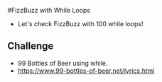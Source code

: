 #FizzBuzz with While Loops

- Let's check FizzBuzz with 100 while loops!  

## Challenge

- 99 Bottles of Beer using while.    
- https://www.99-bottles-of-beer.net/lyrics.html